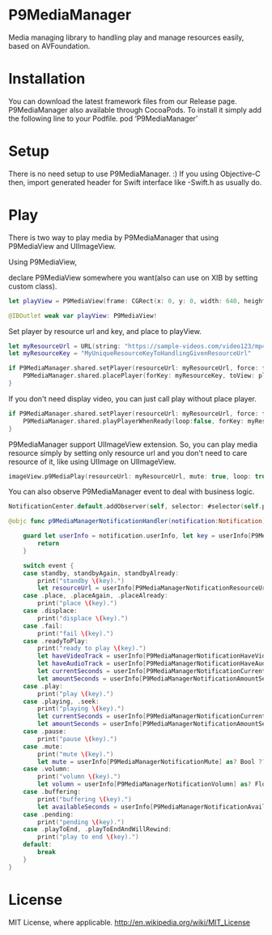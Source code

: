 P9MediaManager
============

Media managing library to handling play and manage resources easily, based on AVFoundation.

# Installation

You can download the latest framework files from our Release page.
P9MediaManager also available through CocoaPods. To install it simply add the following line to your Podfile.
pod ‘P9MediaManager’

# Setup

There is no need setup to use P9MediaManager. :)
If you using Objective-C then, import generated header for Swift interface like <ProductModuleName>-Swift.h as usually do.

# Play

There is two way to play media by P9MediaManager that using P9MediaView and UIImageView.

Using P9MediaView,

declare P9MediaView somewhere you want(also can use on XIB by setting custom class).

```swift
let playView = P9MediaView(frame: CGRect(x: 0, y: 0, width: 640, height: 480))
```

```swift
@IBOutlet weak var playView: P9MediaView!
```

Set player by resource url and key, and place to playView.

```swift
let myResourceUrl = URL(string: "https://sample-videos.com/video123/mp4/480/big_buck_bunny_480p_10mb.mp4")!
let myResourceKey = "MyUniqueResourceKeyToHandlingGivenResourceUrl"

if P9MediaManager.shared.setPlayer(resourceUrl: myResourceUrl, force: false, forKey: myResourceKey) == true {
    P9MediaManager.shared.placePlayer(forKey: myResourceKey, toView: playView, mute: false, loop: false, autoPlayWhenReadyFlag: true)
}
```

If you don't need display video, you can just call play without place player.

```swift
if P9MediaManager.shared.setPlayer(resourceUrl: myResourceUrl, force: false, forKey: myResourceKey) == true {
    P9MediaManager.shared.playPlayerWhenReady(loop:false, forKey: myResourceKey)
}
```

P9MediaManager support UIImageView extension.
So, you can play media resource simply by setting only resource url and you don't need to care resource of it, like using UIImage on UIImageView.


```swift
imageView.p9MediaPlay(resourceUrl: myResourceUrl, mute: true, loop: true, autoPlayWhenReady: true, rewindIfPlaying: false)
```

You can also observe P9MediaManager event to deal with business logic.

```swift
NotificationCenter.default.addObserver(self, selector: #selector(self.p9MediaManagerNotificationHandler(notification:)), name: .P9MediaManager, object: nil)
```

```swift
@objc func p9MediaManagerNotificationHandler(notification:Notification) {

    guard let userInfo = notification.userInfo, let key = userInfo[P9MediaManagerNotificationKey] as? String, let event = userInfo[P9MediaManagerNotificationEvent] as? P9MediaManagerEvent else {
        return
    }

    switch event {
    case standby, standbyAgain, standbyAlready:
        print("standby \(key).")
        let resourceUrl = userInfo[P9MediaManagerNotificationResourceUrlString] as? String ?? ""
    case .place, .placeAgain, .placeAlready:
        print("place \(key).")
    case .displace:
        print("displace \(key).")
    case .fail:
        print("fail \(key).")
    case .readyToPlay:
        print("ready to play \(key).")
        let haveVideoTrack = userInfo[P9MediaManagerNotificationHaveVideoTrack] as? Bool ?? false
        let haveAudioTrack = userInfo[P9MediaManagerNotificationHaveAudioTrack] as? Bool ?? false
        let currentSeconds = userInfo[P9MediaManagerNotificationCurrentSeconds] as? Int64 ?? 0
        let amountSeconds = userInfo[P9MediaManagerNotificationAmountSeconds] as? Int64 ?? 0
    case .play:
        print("play \(key).")
    case .playing, .seek:
        print("playing \(key).")
        let currentSeconds = userInfo[P9MediaManagerNotificationCurrentSeconds] as? Int64 ?? 0
        let amountSeconds = userInfo[P9MediaManagerNotificationAmountSeconds] as? Int64 ?? 0
    case .pause:
        print("pause \(key).")
    case .mute:
        print("mute \(key).")
        let mute = userInfo[P9MediaManagerNotificationMute] as? Bool ?? false
    case .volumn:
        print("volumn \(key).")
        let volumn = userInfo[P9MediaManagerNotificationVolumn] as? Float ?? 0
    case .buffering:
        print("buffering \(key).")
        let availableSeconds = userInfo[P9MediaManagerNotificationAvailableSeconds] as? Int64 ?? 0
    case .pending:
        print("pending \(key).")
    case .playToEnd, .playToEndAndWillRewind:
        print("play to end \(key).")
    default:
        break
    }
}
```

# License

MIT License, where applicable. http://en.wikipedia.org/wiki/MIT_License

